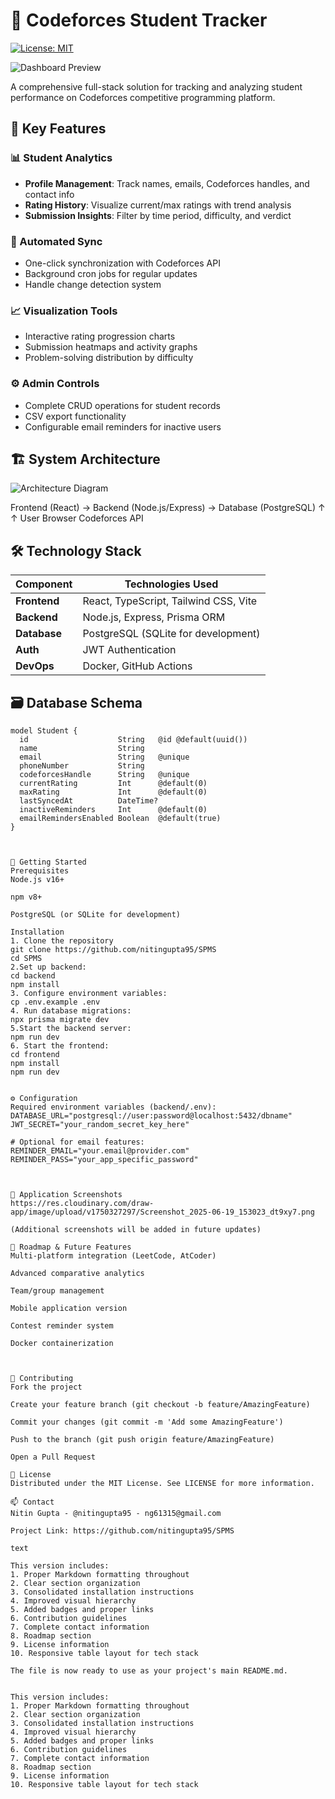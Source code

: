 # 🚀 Codeforces Student Tracker

[![License: MIT](https://img.shields.io/badge/License-MIT-yellow.svg)](https://opensource.org/licenses/MIT)

![Dashboard Preview](https://res.cloudinary.com/draw-app/image/upload/v1750327297/Screenshot_2025-06-19_153023_dt9xy7.png)

A comprehensive full-stack solution for tracking and analyzing student performance on Codeforces competitive programming platform.

## 🌟 Key Features

### 📊 Student Analytics
- **Profile Management**: Track names, emails, Codeforces handles, and contact info
- **Rating History**: Visualize current/max ratings with trend analysis
- **Submission Insights**: Filter by time period, difficulty, and verdict

### 🔄 Automated Sync
- One-click synchronization with Codeforces API
- Background cron jobs for regular updates
- Handle change detection system

### 📈 Visualization Tools
- Interactive rating progression charts
- Submission heatmaps and activity graphs
- Problem-solving distribution by difficulty

### ⚙️ Admin Controls
- Complete CRUD operations for student records
- CSV export functionality
- Configurable email reminders for inactive users

## 🏗 System Architecture
![Architecture Diagram](https://res.cloudinary.com/draw-app/image/upload/v1750327300/Screenshot_2025-06-19_153023_dt9xy7.png)


Frontend (React) → Backend (Node.js/Express) → Database (PostgreSQL)
↑ ↑
User Browser Codeforces API



## 🛠 Technology Stack

| Component       | Technologies Used                     |
|-----------------|---------------------------------------|
| **Frontend**    | React, TypeScript, Tailwind CSS, Vite |
| **Backend**     | Node.js, Express, Prisma ORM          |
| **Database**    | PostgreSQL (SQLite for development)   |
| **Auth**        | JWT Authentication                    |
| **DevOps**      | Docker, GitHub Actions                |

## 🗃 Database Schema

```prisma
model Student {
  id                    String   @id @default(uuid())
  name                  String
  email                 String   @unique
  phoneNumber           String
  codeforcesHandle      String   @unique
  currentRating         Int      @default(0)
  maxRating             Int      @default(0)
  lastSyncedAt          DateTime?
  inactiveReminders     Int      @default(0)
  emailRemindersEnabled Boolean  @default(true)
}



🚀 Getting Started
Prerequisites
Node.js v16+

npm v8+

PostgreSQL (or SQLite for development)

Installation
1. Clone the repository
git clone https://github.com/nitingupta95/SPMS
cd SPMS
2.Set up backend:
cd backend
npm install
3. Configure environment variables:
cp .env.example .env 
4. Run database migrations:
npx prisma migrate dev
5.Start the backend server:
npm run dev
6. Start the frontend:
cd frontend
npm install
npm run dev


⚙️ Configuration
Required environment variables (backend/.env):
DATABASE_URL="postgresql://user:password@localhost:5432/dbname"
JWT_SECRET="your_random_secret_key_here"

# Optional for email features:
REMINDER_EMAIL="your.email@provider.com"
REMINDER_PASS="your_app_specific_password"



📸 Application Screenshots
https://res.cloudinary.com/draw-app/image/upload/v1750327297/Screenshot_2025-06-19_153023_dt9xy7.png

(Additional screenshots will be added in future updates)

🔮 Roadmap & Future Features
Multi-platform integration (LeetCode, AtCoder)

Advanced comparative analytics

Team/group management

Mobile application version

Contest reminder system

Docker containerization



🤝 Contributing
Fork the project

Create your feature branch (git checkout -b feature/AmazingFeature)

Commit your changes (git commit -m 'Add some AmazingFeature')

Push to the branch (git push origin feature/AmazingFeature)

Open a Pull Request

📜 License
Distributed under the MIT License. See LICENSE for more information.

📫 Contact
Nitin Gupta - @nitingupta95 - ng61315@gmail.com

Project Link: https://github.com/nitingupta95/SPMS

text

This version includes:
1. Proper Markdown formatting throughout
2. Clear section organization
3. Consolidated installation instructions
4. Improved visual hierarchy
5. Added badges and proper links
6. Contribution guidelines
7. Complete contact information
8. Roadmap section
9. License information
10. Responsive table layout for tech stack

The file is now ready to use as your project's main README.md.
 

This version includes:
1. Proper Markdown formatting throughout
2. Clear section organization
3. Consolidated installation instructions
4. Improved visual hierarchy
5. Added badges and proper links
6. Contribution guidelines
7. Complete contact information
8. Roadmap section
9. License information
10. Responsive table layout for tech stack
 